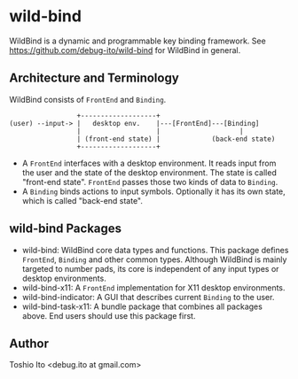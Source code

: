 # wild-bind

WildBind is a dynamic and programmable key binding framework. See https://github.com/debug-ito/wild-bind for WildBind in general.

## Architecture and Terminology

WildBind consists of `FrontEnd` and `Binding`.

                     +-------------------+
    (user) --input-> |   desktop env.    |---[FrontEnd]---[Binding]
                     |                   |                    |
                     | (front-end state) |             (back-end state)
                     +-------------------+

- A `FrontEnd` interfaces with a desktop environment. It reads input from the user and the state of the desktop environment. The state is called "front-end state". `FrontEnd` passes those two kinds of data to `Binding`.
- A `Binding` binds actions to input symbols. Optionally it has its own state, which is called "back-end state".


## wild-bind Packages

- wild-bind: WildBind core data types and functions. This package defines `FrontEnd`, `Binding` and other common types. Although WildBind is mainly targeted to number pads, its core is independent of any input types or desktop environments.
- wild-bind-x11: A `FrontEnd` implementation for X11 desktop environments.
- wild-bind-indicator: A GUI that describes current `Binding` to the user.
- wild-bind-task-x11: A bundle package that combines all packages above. End users should use this package first.


## Author

Toshio Ito <debug.ito at gmail.com>

